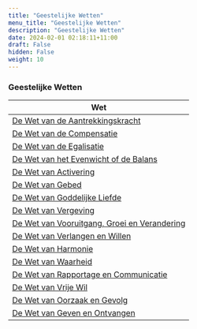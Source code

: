 ```yaml
---
title: "Geestelijke Wetten"
menu_title: "Geestelijke Wetten"
description: "Geestelijke Wetten"
date: 2024-02-01 02:18:11+11:00
draft: False
hidden: False
weight: 10
---
```

### Geestelijke Wetten

| **Wet**
|---
| [De Wet van de Aantrekkingskracht](/13-nl-spiritual-topics/13-1-nl-spiritual-laws/13-1-1-nl-law-of-attraction/)
| [De Wet van de Compensatie](/13-nl-spiritual-topics/13-1-nl-spiritual-laws/13-1-2-nl-law-of-compensation/)
| [De Wet van de Egalisatie](/13-nl-spiritual-topics/13-1-nl-spiritual-laws/13-1-3-nl-law-of-equalisation/)
| [De Wet van het Evenwicht of de Balans](/13-nl-spiritual-topics/13-1-nl-spiritual-laws/13-1-4-nl-law-of-equipoise-balance/)
| [De Wet van Activering](/13-nl-spiritual-topics/13-1-nl-spiritual-laws/13-1-5-nl-law-of-activation/)
| [De Wet van Gebed](/13-nl-spiritual-topics/13-1-nl-spiritual-laws/13-1-6-nl-law-of-prayer/)
| [De Wet van Goddelijke Liefde](/13-nl-spiritual-topics/13-1-nl-spiritual-laws/13-1-7-nl-law-of-divine-love/)
| [De Wet van Vergeving](/13-nl-spiritual-topics/13-1-nl-spiritual-laws/13-1-8-nl-law-of-forgiveness/)
| [De Wet van Vooruitgang, Groei en Verandering](/13-nl-spiritual-topics/13-1-nl-spiritual-laws/13-1-9-nl-law-of-progress-growth-change/)
| [De Wet van Verlangen en Willen](/13-nl-spiritual-topics/13-1-nl-spiritual-laws/13-1-10-nl-law-of-desire-and-want/)
| [De Wet van Harmonie](/13-nl-spiritual-topics/13-1-nl-spiritual-laws/13-1-11-nl-law-of-harmony/)
| [De Wet van Waarheid](/13-nl-spiritual-topics/13-1-nl-spiritual-laws/13-1-12-nl-law-of-truth/)
| [De Wet van Rapportage en Communicatie](/13-nl-spiritual-topics/13-1-nl-spiritual-laws/13-1-13-nl-law-of-rapport-communication/)
| [De Wet van Vrije Wil](/13-nl-spiritual-topics/13-1-nl-spiritual-laws/13-1-14-nl-law-of-free-will/)
| [De Wet van Oorzaak en Gevolg](/13-nl-spiritual-topics/13-1-nl-spiritual-laws/13-1-15-nl-law-of-cause-and-effect/)
| [De Wet van Geven en Ontvangen](/13-nl-spiritual-topics/13-1-nl-spiritual-laws/13-1-16-nl-law-of-give-and-receive/)
